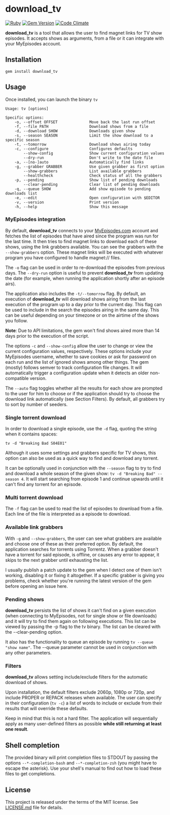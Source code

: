 # download_tv

[![Ruby](https://github.com/guille/download_tv/actions/workflows/ruby.yml/badge.svg?branch=master)](https://github.com/guille/download_tv/actions/workflows/ruby.yml)
[![Gem Version](https://badge.fury.io/rb/download_tv.svg)](https://badge.fury.io/rb/download_tv)
[![Code Climate](https://codeclimate.com/github/guille/download_tv.svg)](https://codeclimate.com/github/guille/download_tv)

**download_tv** is a tool that allows the user to find magnet links for TV show episodes. It accepts shows as arguments, from a file or it can integrate with your MyEpisodes account.

## Installation

`gem install download_tv`

## Usage

Once installed, you can launch the binary `tv`

```
Usage: tv [options]

Specific options:
    -o, --offset OFFSET              Move back the last run offset
    -f, --file PATH                  Download shows from a file
    -d, --download SHOW              Downloads given show
    -s, --season SEASON              Limit the show download to a specific season
    -t, --tomorrow                   Download shows airing today
    -c, --configure                  Configures defaults
        --show-config                Show current configuration values
        --dry-run                    Don't write to the date file
    -a, --[no-]auto                  Automatically find links
    -g, --grabber GRABBER            Use given grabber as first option
        --show-grabbers              List available grabbers
        --healthcheck                Check status of all the grabbers
    -p, --pending                    Show list of pending downloads
        --clear-pending              Clear list of pending downloads
    -q, --queue SHOW                 Add show episode to pending downloads list
    -e, --edit                       Open configuration with $EDITOR
    -v, --version                    Print version
    -h, --help                       Show this message
```

### MyEpisodes integration

By default, **download_tv** connects to your [MyEpisodes.com](https://www.myepisodes.com/) account and fetches the list of episodes that have aired since the program was run for the last time. It then tries to find magnet links to download each of these shows, using the link grabbers available. You can see the grabbers with the `--show-grabbers` option. These magnet links will be executed with whatever program you have configured to handle magnet:// files.

The `-o` flag can be used in order to re-download the episodes from previous days. The `--dry-run` option is useful to prevent **download_tv** from updating the date (for example, when running the application shortly after an episode airs).

The application also includes the `-t/--tomorrow` flag. By default, an execution of **download_tv** will download shows airing from the last execution of the program up to a day prior to the current day. This flag can be used to include in the search the episodes airing in the same day. This can be useful depending on your timezone or on the airtime of the shows you follow.

**Note**: Due to API limitations, the gem won't find shows aired more than 14 days prior to the execution of the script.

The options `-c` and `--show-config` allow the user to change or view the current configuration values, respectively. These options include your MyEpisodes username, whether to save cookies or ask for password on each run and the list of ignored shows among other things. The gem (mostly) follows semver to track configuration file changes. It will automatically trigger a configuration update when it detects an older non-compatible version.

The `--auto` flag toggles whether all the results for each show are prompted to the user for him to choose or if the application should try to choose the download link automatically (see Section Filters). By default, all grabbers try to sort by number of seeders.

### Single torrent download

In order to download a single episode, use the `-d` flag, quoting the string when it contains spaces:

```
tv -d "Breaking Bad S04E01"
```

Although it uses some settings and grabbers specific for TV shows, this option can also be used as a quick way to find and download any torrent.

It can be optionally used in conjunction with the `--season` flag to try to find and download a whole season of the given show: `tv -d "Breaking Bad" --season 4`. It will start searching from episode 1 and continue upwards until it can't find any torrent for an episode.

### Multi torrent download

The `-f` flag can be used to read the list of episodes to download from a file. Each line of the file is interpreted as a episode to download.

### Available link grabbers

With `-g` and `--show-grabbers`, the user can see what grabbers are available and choose one of these as their preferred option. By default, the application searches for torrents using Torrentz. When a grabber doesn't have a torrent for said episode, is offline, or causes any error to appear, it skips to the next grabber until exhausting the list.

I usually publish a patch update to the gem when I detect one of them isn't working, disabling it or fixing it altogether. If a specific grabber is giving you problems, check whether you're running the latest version of the gem before opening an issue here.

### Pending shows

**download_tv** persists the list of shows it can't find on a given execution (when connecting to MyEpisodes, not for single show or file downloads) and it will try to find them again on following executions. This list can be viewed by passing the -p flag to the tv binary. The list can be cleared with the --clear-pending option.

It also has the functionality to queue an episode by running `tv --queue "show name"`. The --queue parameter cannot be used in conjunction with any other parameters.

### Filters

**download_tv** allows setting include/exclude filters for the automatic download of shows.

Upon installation, the default filters exclude 2060p, 1080p or 720p, and include PROPER or REPACK releases when available. The user can specify in their configuration (`tv -c`) a list of words to include or exclude from their results that will override these defaults.

Keep in mind that this is not a hard filter. The application will sequentially apply as many user-defined filters as possible **while still returning at least one result**.

## Shell completion

The provided binary will print completion files to STDOUT by passing the options `--*-completion-bash` and `--*-completion-zsh` (you might have to escape the asterisk). Use your shell's manual to find out how to load these files to get completions.

## License

This project is released under the terms of the MIT license. See [LICENSE.md](https://github.com/guille/download_tv/blob/master/LICENSE.md) file for details.
